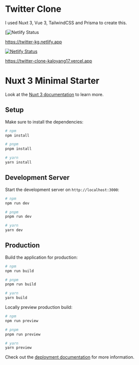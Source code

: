 # Twitter Clone

I used Nuxt 3, Vue 3, TailwindCSS and Prisma to create this.

[![Netlify Status](https://img.shields.io/badge/Nuxt.js-00DC82.svg?style=for-the-badge&logo=nuxtdotjs&logoColor=white)


https://twitter-kg.netlify.app

[![Netlify Status](https://api.netlify.com/api/v1/badges/2531a3fd-8833-47e6-82cc-32ee8d2d894b/deploy-status)](https://app.netlify.com/sites/twitter-kg/deploys)

https://twitter-clone-kaloyang17.vercel.app

# Nuxt 3 Minimal Starter

Look at the [Nuxt 3 documentation](https://nuxt.com/docs/getting-started/introduction) to learn more.

## Setup

Make sure to install the dependencies:

```bash
# npm
npm install

# pnpm
pnpm install

# yarn
yarn install
```

## Development Server

Start the development server on `http://localhost:3000`:

```bash
# npm
npm run dev

# pnpm
pnpm run dev

# yarn
yarn dev
```

## Production

Build the application for production:

```bash
# npm
npm run build

# pnpm
pnpm run build

# yarn
yarn build
```

Locally preview production build:

```bash
# npm
npm run preview

# pnpm
pnpm run preview

# yarn
yarn preview
```

Check out the [deployment documentation](https://nuxt.com/docs/getting-started/deployment) for more information.
